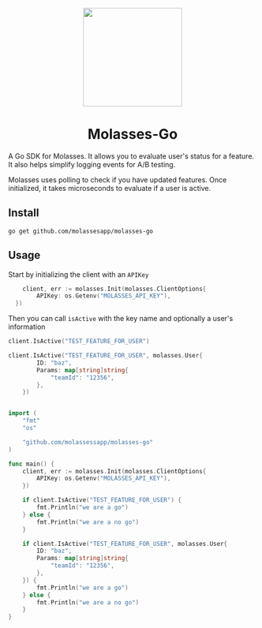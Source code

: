 <p align="center">
<img src="https://raw.githubusercontent.com/molassesapp/molasses-go/main/logo.png" style="margin: 0px auto;" width="200"/></p>

<h1 align="center">Molasses-Go</h1>
A Go SDK for Molasses. It allows you to evaluate user's status for a feature. It also helps simplify logging events for A/B testing.

Molasses uses polling to check if you have updated features. Once initialized, it takes microseconds to evaluate if a user is active.

## Install

```
go get github.com/molassesapp/molasses-go
```

## Usage

Start by initializing the client with an `APIKey`

```go
	client, err := molasses.Init(molasses.ClientOptions{
		APIKey: os.Getenv("MOLASSES_API_KEY"),
  })
```

Then you can call `isActive` with the key name and optionally a user's information

```go
client.IsActive("TEST_FEATURE_FOR_USER")

client.IsActive("TEST_FEATURE_FOR_USER", molasses.User{
		ID: "baz",
		Params: map[string]string{
			"teamId": "12356",
		},
	})
```

```go

import (
	"fmt"
	"os"

	"github.com/molassessapp/molasses-go"
)

func main() {
	client, err := molasses.Init(molasses.ClientOptions{
		APIKey: os.Getenv("MOLASSES_API_KEY"),
    })

	if client.IsActive("TEST_FEATURE_FOR_USER") {
		fmt.Println("we are a go")
	} else {
		fmt.Println("we are a no go")
	}

	if client.IsActive("TEST_FEATURE_FOR_USER", molasses.User{
		ID: "baz",
		Params: map[string]string{
			"teamId": "12356",
		},
	}) {
		fmt.Println("we are a go")
	} else {
		fmt.Println("we are a no go")
	}
}
```
